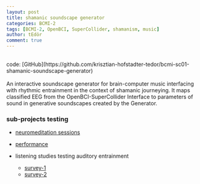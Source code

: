 ```yaml
---
layout: post
title: shamanic soundscape generator
categories: BCMI-2
tags: [BCMI-2, OpenBCI, SuperCollider, shamanism, music]
author: tEdör
comment: true
---
```

<br>
code: [GitHub](https://github.com/krisztian-hofstadter-tedor/bcmi-sc01-shamanic-soundscape-generator)
<br>
<br>
An interactive soundscape generator for brain-computer music interfacing with rhythmic entrainment in the context of shamanic journeying. It maps classified EEG from the OpenBCI-SuperCollider Interface to parameters of sound in generative soundscapes created by the Generator.
<br>

### sub-projects testing
- [neuromeditation sessions](/neuromeditation-sessions/)

- [performance](/festival-of-ideas-2019-talk-performance/)

- listening studies testing auditory entrainment
  - [survey-1](/listening-test-survey-1/)
  - [survey-2](/listening-test-survey-2/)
